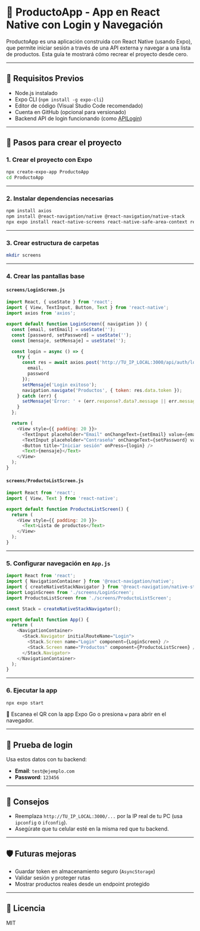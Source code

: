 # 📱 ProductoApp - App en React Native con Login y Navegación

ProductoApp es una aplicación construida con React Native (usando Expo), que permite iniciar sesión a través de una API externa y navegar a una lista de productos. Esta guía te mostrará cómo recrear el proyecto desde cero.

---

## 🚧 Requisitos Previos

- Node.js instalado
- Expo CLI (`npm install -g expo-cli`)
- Editor de código (Visual Studio Code recomendado)
- Cuenta en GitHub (opcional para versionado)
- Backend API de login funcionando (como [APILogin](https://github.com/pcidsoto/APILogin))

---

## 🚀 Pasos para crear el proyecto

### 1. Crear el proyecto con Expo

```bash
npx create-expo-app ProductoApp
cd ProductoApp
```

---

### 2. Instalar dependencias necesarias

```bash
npm install axios
npm install @react-navigation/native @react-navigation/native-stack
npx expo install react-native-screens react-native-safe-area-context react-native-gesture-handler react-native-reanimated
```

---

### 3. Crear estructura de carpetas

```bash
mkdir screens
```

---

### 4. Crear las pantallas base

#### `screens/LoginScreen.js`
```js
import React, { useState } from 'react';
import { View, TextInput, Button, Text } from 'react-native';
import axios from 'axios';

export default function LoginScreen({ navigation }) {
  const [email, setEmail] = useState('');
  const [password, setPassword] = useState('');
  const [mensaje, setMensaje] = useState('');

  const login = async () => {
    try {
      const res = await axios.post('http://TU_IP_LOCAL:3000/api/auth/login', {
        email,
        password
      });
      setMensaje('Login exitoso');
      navigation.navigate('Productos', { token: res.data.token });
    } catch (err) {
      setMensaje('Error: ' + (err.response?.data?.message || err.message));
    }
  };

  return (
    <View style={{ padding: 20 }}>
      <TextInput placeholder="Email" onChangeText={setEmail} value={email} />
      <TextInput placeholder="Contraseña" onChangeText={setPassword} value={password} secureTextEntry />
      <Button title="Iniciar sesión" onPress={login} />
      <Text>{mensaje}</Text>
    </View>
  );
}
```

#### `screens/ProductoListScreen.js`
```js
import React from 'react';
import { View, Text } from 'react-native';

export default function ProductoListScreen() {
  return (
    <View style={{ padding: 20 }}>
      <Text>Lista de productos</Text>
    </View>
  );
}
```

---

### 5. Configurar navegación en `App.js`

```js
import React from 'react';
import { NavigationContainer } from '@react-navigation/native';
import { createNativeStackNavigator } from '@react-navigation/native-stack';
import LoginScreen from './screens/LoginScreen';
import ProductoListScreen from './screens/ProductoListScreen';

const Stack = createNativeStackNavigator();

export default function App() {
  return (
    <NavigationContainer>
      <Stack.Navigator initialRouteName="Login">
        <Stack.Screen name="Login" component={LoginScreen} />
        <Stack.Screen name="Productos" component={ProductoListScreen} />
      </Stack.Navigator>
    </NavigationContainer>
  );
}
```

---

### 6. Ejecutar la app

```bash
npx expo start
```

📱 Escanea el QR con la app Expo Go o presiona `w` para abrir en el navegador.

---

## 🧪 Prueba de login

Usa estos datos con tu backend:

- **Email**: `test@ejemplo.com`
- **Password**: `123456`

---

## 🔧 Consejos

- Reemplaza `http://TU_IP_LOCAL:3000/...` por la IP real de tu PC (usa `ipconfig` o `ifconfig`).
- Asegúrate que tu celular esté en la misma red que tu backend.

---

## 🛡️ Futuras mejoras

- Guardar token en almacenamiento seguro (`AsyncStorage`)
- Validar sesión y proteger rutas
- Mostrar productos reales desde un endpoint protegido

---

## 📄 Licencia

MIT
